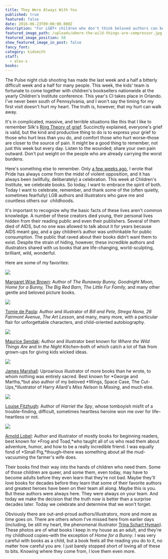```yaml
---
title: They Were Always With You
published: true
featured: false
date: 2016-06-23T09:00:00.000Z
description: "For LGBT+ children who don't think beloved authors can be like them."
featured_image_path: /uploads/where-the-wild-things-are-compressor.jpg
featured_image_position: 50
show_featured_image_in_post: false
fancy_font:
category: kidsmith
staff:
  - alex-s
books:
---
```



The Pulse night club shooting has made the last week and a half a bitterly difficult week and a half for many people. This week, the kids' team is fortunate to come together with children's booksellers nationwide at the yearly Children's Institute conference. This year's CI takes place in Orlando. I've never been south of Pennsylvania, and I won't say the timing for my first visit doesn't hurt my heart. The truth is, however, that my hurt can walk away.

It's in complicated, massive, and terrible situations like this that I like to remember Silk's [Ring Theory of grief](https://articles.latimes.com/2013/apr/07/opinion/la-oe-0407-silk-ring-theory-20130407). Succinctly explained, everyone's grief is valid, but the kind and productive thing to do is to express your grief to those who hurt less than you do, and comfort those who hurt worse–those are closer to the source of pain. It might be a good thing to remember, not just this week but every day. Listen to the wounded; share your own pain outward. Don't put weight on the people who are already carrying the worst burdens.

Here's something else to remember. Only&nbsp;[a few weeks ago](https://www.brooklinebooksmith.com/2016/06/03/pride-2016/), I wrote that Pride has always come from the midst of violent opposition, and it has always been (willfully, deliberately) a celebration. This week at Children's Institute, we celebrate books. So today, I want to embrace the spirit of both. Today I want to celebrate, remember, and thank some of the (often quietly, sometimes fearfully) LGB authors and illustrators who gave me and countless others our&nbsp; childhoods.

It's important to recognize why the basic facts of these lives aren't common knowledge. A number of these creators died young, their personal lives hidden from their reading public and even their publishers. Several of them died of AIDS, but no one was allowed to talk about it for years because AIDS meant gay, and a gay children’s author was unthinkable for public consumption. The public that raved about their books didn't want them to exist. Despite the strain of hiding, however, these incredible authors and illustrators shared with us books that are life-changing, world-sculpting, brilliant, wild, wonderful.

Here are some of my favorites:

![](/uploads/versions/mwbrown---x----600-450x---.jpg)

[Margaret Wise Brown](https://www.brooklinebooksmith-shop.com/search/site/margaret%2520wise%2520brown): Author of *The Runaway Bunny, Goodnight Moon, Home for a Bunny, The Big Red Barn, The Little Fur Family,* and many other gentle and beloved picture books.

![](/uploads/versions/depaola---x----500-397x---.jpg)

[Tomie de Paola](https://www.brooklinebooksmith-shop.com/search/site/tomie%2520de%2520paola): Author and illustrator of *Bill and Pete, Strega Nona, 26 Fairmont Avenue, The Art Lesson*, and many, many more, with a particular flair for unforgettable characters, and child-oriented autobiography.

![](/uploads/versions/sendak---x----500-451x---.jpg)

[Maurice Sendak](https://www.brooklinebooksmith-shop.com/search/site/maurice%2520sendak): Author and illustrator best known for *Where the Wild Things Are* and *In the Night Kitchen*–both of which catch a lot of flak from grown-ups for giving kids wicked ideas.

![](/uploads/versions/marshall---x----500-335x---.jpg)

[James Marshall](https://www.brooklinebooksmith-shop.com/search/site/james%2520marshall): Uproarious illustrator of more books than he wrote, to whom nothing was entirely sacred. Best known for *George and Martha,*but also author of my beloved *Wings, Space Case, The Cut-Ups,*illustrator of Harry Allard's *Miss Nelson Is Missing*, and much else.

![](/uploads/versions/harriet---x----350-513x---.jpg)

[Louise Fitzhugh](https://www.brooklinebooksmith-shop.com/search/site/louise%2520fitzhugh): Author of *Harriet the Spy*, whose tomboyish misfit of a trouble-finding, difficult, sometimes heartless heroine won me over for life–heartless or not.

![](/uploads/versions/lobel---x----350-506x---.jpg)

[Arnold Lobel](https://www.brooklinebooksmith-shop.com/search/site/arnold%2520lobel): Author and illustrator of mostly books for beginning readers, best known for *Frog and Toad,*who taught all of us who read them about adventure, humor, and how to be a really incredible friend. I was equally fond of *Small Pig,*though–there was something about all the mud-vacuuming the farmer's wife does.

Their books find their way into the hands of children who need them. Some of those children are queer, and some them, even today, may have to become adults before they even learn that they’re not bad. Maybe they'll love books for decades before they learn that some of their favorite authors and greatest heroes have been on their team all along. Maybe this is you. But these authors were always here. They were always on your team. And today we make the decision that the truth now is better than a surprise decades later. Today we celebrate and determine that we won't forget.

Obviously there are out-and-proud authors/illustrators, more and more as time goes on. There are others whom I've missed here from earlier days (including, be still my heart, the phenomenal illustrator [Trina Schart Hyman](https://www.brooklinebooksmith-shop.com/search/site/Trina%2520Schart%2520Hyman)). These photos are of what books I keep in my house as an adult, and they're my childhood copies–with the exception of *Home for a Bunny*. I was very careful with books as a child, but a book feels all the reading you do to it, no matter how careful you are. I just barely stopped short of loving all of these to bits. Knowing where they come from, I love them even more.